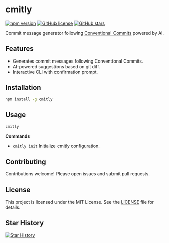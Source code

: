 # cmitly

[![npm version](https://img.shields.io/npm/v/cmitly.svg)](https://www.npmjs.com/package/cmitly) [![GitHub license](https://img.shields.io/github/license/Veloera/cmitly.svg)](https://github.com/Veloera/cmitly/blob/main/LICENSE) [![GitHub stars](https://img.shields.io/github/stars/Veloera/cmitly.svg?style=social&label=Star)](https://github.com/Veloera/cmitly/stargazers)  

Commit message generator following [Conventional Commits](https://www.conventionalcommits.org/) powered by AI.


## Features

- Generates commit messages following Conventional Commits.
- AI-powered suggestions based on git diff.
- Interactive CLI with confirmation prompt.

## Installation

```bash
npm install -g cmitly
```

## Usage

```bash
cmitly
```

**Commands**

- `cmitly init` Initialize cmitly configuration.

## Contributing

Contributions welcome! Please open issues and submit pull requests.

## License

This project is licensed under the MIT License. See the [LICENSE](LICENSE) file for details.

## Star History

[![Star History](https://api.star-history.com/svg?repos=Veloera/cmitly&theme=dark)](https://star-history.com/#Veloera/cmitly&Date)